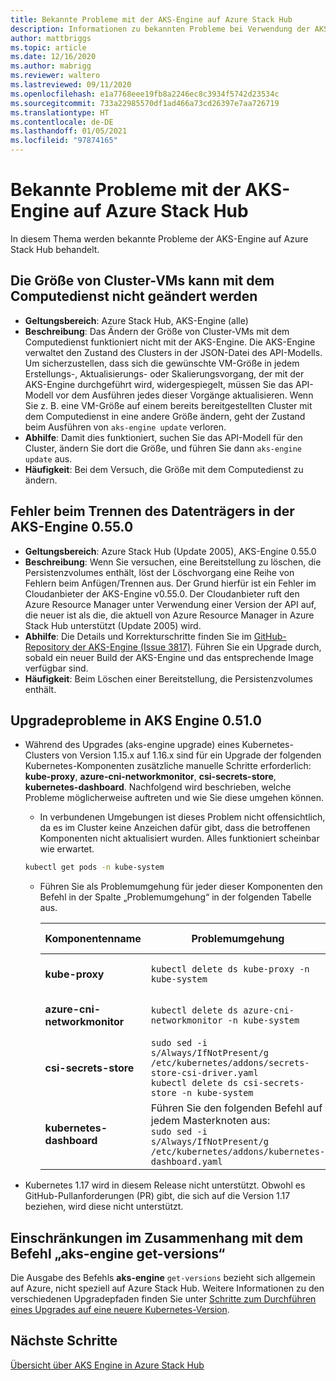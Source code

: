 ```yaml
---
title: Bekannte Probleme mit der AKS-Engine auf Azure Stack Hub
description: Informationen zu bekannten Probleme bei Verwendung der AKS-Engine auf Azure Stack Hub
author: mattbriggs
ms.topic: article
ms.date: 12/16/2020
ms.author: mabrigg
ms.reviewer: waltero
ms.lastreviewed: 09/11/2020
ms.openlocfilehash: e1a7768eee19fb8a2246ec8c3934f5742d23534c
ms.sourcegitcommit: 733a22985570df1ad466a73cd26397e7aa726719
ms.translationtype: HT
ms.contentlocale: de-DE
ms.lasthandoff: 01/05/2021
ms.locfileid: "97874165"
---
```

# <a name="known-issues-with-the-aks-engine-on-azure-stack-hub"></a>Bekannte Probleme mit der AKS-Engine auf Azure Stack Hub

In diesem Thema werden bekannte Probleme der AKS-Engine auf Azure Stack Hub behandelt.

## <a name="unable-to-resize-cluster-vms-with-the-compute-service"></a>Die Größe von Cluster-VMs kann mit dem Computedienst nicht geändert werden

- **Geltungsbereich**: Azure Stack Hub, AKS-Engine (alle)
- **Beschreibung**: Das Ändern der Größe von Cluster-VMs mit dem Computedienst funktioniert nicht mit der AKS-Engine. Die AKS-Engine verwaltet den Zustand des Clusters in der JSON-Datei des API-Modells. Um sicherzustellen, dass sich die gewünschte VM-Größe in jedem Erstellungs-, Aktualisierungs- oder Skalierungsvorgang, der mit der AKS-Engine durchgeführt wird, widergespiegelt, müssen Sie das API-Modell vor dem Ausführen jedes dieser Vorgänge aktualisieren. Wenn Sie z. B. eine VM-Größe auf einem bereits bereitgestellten Cluster mit dem Computedienst in eine andere Größe ändern, geht der Zustand beim Ausführen von `aks-engine update` verloren.
- **Abhilfe**: Damit dies funktioniert, suchen Sie das API-Modell für den Cluster, ändern Sie dort die Größe, und führen Sie dann `aks-engine update` aus.
- **Häufigkeit**: Bei dem Versuch, die Größe mit dem Computedienst zu ändern.

## <a name="disk-detach-operation-fails-in-aks-engine-0550"></a>Fehler beim Trennen des Datenträgers in der AKS-Engine 0.55.0

- **Geltungsbereich**: Azure Stack Hub (Update 2005), AKS-Engine 0.55.0
- **Beschreibung**: Wenn Sie versuchen, eine Bereitstellung zu löschen, die Persistenzvolumes enthält, löst der Löschvorgang eine Reihe von Fehlern beim Anfügen/Trennen aus. Der Grund hierfür ist ein Fehler im Cloudanbieter der AKS-Engine v0.55.0. Der Cloudanbieter ruft den Azure Resource Manager unter Verwendung einer Version der API auf, die neuer ist als die, die aktuell von Azure Resource Manager in Azure Stack Hub unterstützt (Update 2005) wird.
- **Abhilfe**: Die Details und Korrekturschritte finden Sie im [GitHub-Repository der AKS-Engine (Issue 3817)](https://github.com/Azure/aks-engine/issues/3817#issuecomment-691329443). Führen Sie ein Upgrade durch, sobald ein neuer Build der AKS-Engine und das entsprechende Image verfügbar sind.
- **Häufigkeit**: Beim Löschen einer Bereitstellung, die Persistenzvolumes enthält.



## <a name="upgrade-issues-in-aks-engine-0510"></a>Upgradeprobleme in AKS Engine 0.51.0

* Während des Upgrades (aks-engine upgrade) eines Kubernetes-Clusters von Version 1.15.x auf 1.16.x sind für ein Upgrade der folgenden Kubernetes-Komponenten zusätzliche manuelle Schritte erforderlich: **kube-proxy**, **azure-cni-networkmonitor**, **csi-secrets-store**, **kubernetes-dashboard**. Nachfolgend wird beschrieben, welche Probleme möglicherweise auftreten und wie Sie diese umgehen können.

  * In verbundenen Umgebungen ist dieses Problem nicht offensichtlich, da es im Cluster keine Anzeichen dafür gibt, dass die betroffenen Komponenten nicht aktualisiert wurden. Alles funktioniert scheinbar wie erwartet.
  <!-- * In disconnected environments, you can see this problem when you run a query for the system pods status and see that the pods for the components mentioned below are not in "Ready" state: -->

    ```bash  
    kubectl get pods -n kube-system
    ```

  * Führen Sie als Problemumgehung für jeder dieser Komponenten den Befehl in der Spalte „Problemumgehung“ in der folgenden Tabelle aus.

    |Komponentenname |Problemumgehung |Betroffene Szenarien|
    |---------------|-----------|------------------|
    |**kube-proxy**     | `kubectl delete ds kube-proxy -n kube-system` |Verbunden, nicht verbunden |
    |**azure-cni-networkmonitor**   | `kubectl delete ds azure-cni-networkmonitor -n kube-system`   | Verbunden, nicht verbunden |
    |**csi-secrets-store**  |`sudo sed -i s/Always/IfNotPresent/g /etc/kubernetes/addons/secrets-store-csi-driver.yaml`<br>`kubectl delete ds csi-secrets-store -n kube-system` | Getrennt |
    |**kubernetes-dashboard** |Führen Sie den folgenden Befehl auf jedem Masterknoten aus:<br>`sudo sed -i s/Always/IfNotPresent/g /etc/kubernetes/addons/kubernetes-dashboard.yaml` |Getrennt |

* Kubernetes 1.17 wird in diesem Release nicht unterstützt. Obwohl es GitHub-Pullanforderungen (PR) gibt, die sich auf die Version 1.17 beziehen, wird diese nicht unterstützt.

## <a name="aks-engine-get-versions-command-limitations"></a>Einschränkungen im Zusammenhang mit dem Befehl „aks-engine get-versions“

Die Ausgabe des Befehls **aks-engine** `get-versions` bezieht sich allgemein auf Azure, nicht speziell auf Azure Stack Hub. Weitere Informationen zu den verschiedenen Upgradepfaden finden Sie unter [Schritte zum Durchführen eines Upgrades auf eine neuere Kubernetes-Version](azure-stack-kubernetes-aks-engine-upgrade.md#steps-to-upgrade-to-a-newer-kubernetes-version).

## <a name="next-steps"></a>Nächste Schritte

[Übersicht über AKS Engine in Azure Stack Hub](azure-stack-kubernetes-aks-engine-overview.md)

